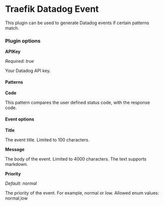 # Traefik Datadog Event

This plugin can be used to generate Datadog events if certain patterns match.

### Plugin options

**APIKey**

*Required: true*

Your Datadog API key.

#### Patterns

**Code**

This pattern compares the user defined status code, with the response code.

#### Event options

**Title**

The event title. Limited to 100 characters. 

**Message**

The body of the event. Limited to 4000 characters. The text supports markdown.

**Priority**

*Default: normal*

The priority of the event. For example, normal or low. Allowed enum values: normal,low
